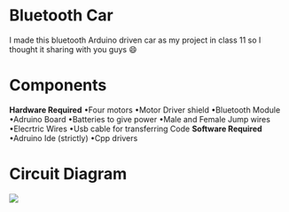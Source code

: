 # Bluetooth Car
I made this bluetooth Arduino driven car as my project in class 11 so I thought it sharing with you guys 😄
# Components 
**Hardware Required** 
•Four motors
•Motor Driver shield
•Bluetooth Module
•Adruino Board
•Batteries to give power
•Male and Female Jump wires 
•Elecrtric Wires 
•Usb cable for transferring Code 
**Software Required**
•Adruino Ide (strictly)
•Cpp drivers
# Circuit Diagram
<img src="https://cdn.discordapp.com/attachments/907528094246662164/919215094590763058/bluetooth_car_circuit2.jpg">
